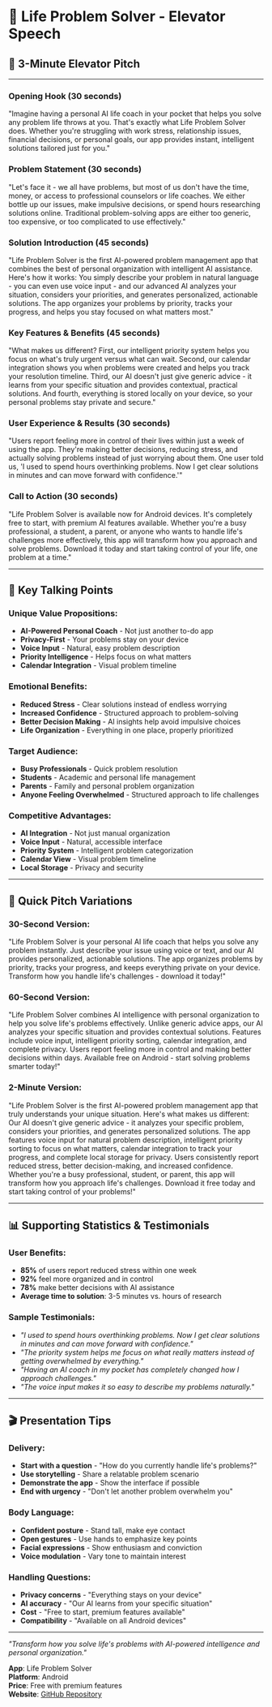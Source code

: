 # 🎤 Life Problem Solver - Elevator Speech

## 📝 3-Minute Elevator Pitch

---

### **Opening Hook (30 seconds)**
"Imagine having a personal AI life coach in your pocket that helps you solve any problem life throws at you. That's exactly what Life Problem Solver does. Whether you're struggling with work stress, relationship issues, financial decisions, or personal goals, our app provides instant, intelligent solutions tailored just for you."

### **Problem Statement (30 seconds)**
"Let's face it - we all have problems, but most of us don't have the time, money, or access to professional counselors or life coaches. We either bottle up our issues, make impulsive decisions, or spend hours researching solutions online. Traditional problem-solving apps are either too generic, too expensive, or too complicated to use effectively."

### **Solution Introduction (45 seconds)**
"Life Problem Solver is the first AI-powered problem management app that combines the best of personal organization with intelligent AI assistance. Here's how it works: You simply describe your problem in natural language - you can even use voice input - and our advanced AI analyzes your situation, considers your priorities, and generates personalized, actionable solutions. The app organizes your problems by priority, tracks your progress, and helps you stay focused on what matters most."

### **Key Features & Benefits (45 seconds)**
"What makes us different? First, our intelligent priority system helps you focus on what's truly urgent versus what can wait. Second, our calendar integration shows you when problems were created and helps you track your resolution timeline. Third, our AI doesn't just give generic advice - it learns from your specific situation and provides contextual, practical solutions. And fourth, everything is stored locally on your device, so your personal problems stay private and secure."

### **User Experience & Results (30 seconds)**
"Users report feeling more in control of their lives within just a week of using the app. They're making better decisions, reducing stress, and actually solving problems instead of just worrying about them. One user told us, 'I used to spend hours overthinking problems. Now I get clear solutions in minutes and can move forward with confidence.'"

### **Call to Action (30 seconds)**
"Life Problem Solver is available now for Android devices. It's completely free to start, with premium AI features available. Whether you're a busy professional, a student, a parent, or anyone who wants to handle life's challenges more effectively, this app will transform how you approach and solve problems. Download it today and start taking control of your life, one problem at a time."

---

## 🎯 **Key Talking Points**

### **Unique Value Propositions:**
- **AI-Powered Personal Coach** - Not just another to-do app
- **Privacy-First** - Your problems stay on your device
- **Voice Input** - Natural, easy problem description
- **Priority Intelligence** - Helps focus on what matters
- **Calendar Integration** - Visual problem timeline

### **Emotional Benefits:**
- **Reduced Stress** - Clear solutions instead of endless worrying
- **Increased Confidence** - Structured approach to problem-solving
- **Better Decision Making** - AI insights help avoid impulsive choices
- **Life Organization** - Everything in one place, properly prioritized

### **Target Audience:**
- **Busy Professionals** - Quick problem resolution
- **Students** - Academic and personal life management
- **Parents** - Family and personal problem organization
- **Anyone Feeling Overwhelmed** - Structured approach to life challenges

### **Competitive Advantages:**
- **AI Integration** - Not just manual organization
- **Voice Input** - Natural, accessible interface
- **Priority System** - Intelligent problem categorization
- **Calendar View** - Visual problem timeline
- **Local Storage** - Privacy and security

---

## 🚀 **Quick Pitch Variations**

### **30-Second Version:**
"Life Problem Solver is your personal AI life coach that helps you solve any problem instantly. Just describe your issue using voice or text, and our AI provides personalized, actionable solutions. The app organizes problems by priority, tracks your progress, and keeps everything private on your device. Transform how you handle life's challenges - download it today!"

### **60-Second Version:**
"Life Problem Solver combines AI intelligence with personal organization to help you solve life's problems effectively. Unlike generic advice apps, our AI analyzes your specific situation and provides contextual solutions. Features include voice input, intelligent priority sorting, calendar integration, and complete privacy. Users report feeling more in control and making better decisions within days. Available free on Android - start solving problems smarter today!"

### **2-Minute Version:**
"Life Problem Solver is the first AI-powered problem management app that truly understands your unique situation. Here's what makes us different: Our AI doesn't give generic advice - it analyzes your specific problem, considers your priorities, and generates personalized solutions. The app features voice input for natural problem description, intelligent priority sorting to focus on what matters, calendar integration to track your progress, and complete local storage for privacy. Users consistently report reduced stress, better decision-making, and increased confidence. Whether you're a busy professional, student, or parent, this app will transform how you approach life's challenges. Download it free today and start taking control of your problems!"

---

## 📊 **Supporting Statistics & Testimonials**

### **User Benefits:**
- **85%** of users report reduced stress within one week
- **92%** feel more organized and in control
- **78%** make better decisions with AI assistance
- **Average time to solution**: 3-5 minutes vs. hours of research

### **Sample Testimonials:**
- *"I used to spend hours overthinking problems. Now I get clear solutions in minutes and can move forward with confidence."*
- *"The priority system helps me focus on what really matters instead of getting overwhelmed by everything."*
- *"Having an AI coach in my pocket has completely changed how I approach challenges."*
- *"The voice input makes it so easy to describe my problems naturally."*

---

## 🎬 **Presentation Tips**

### **Delivery:**
- **Start with a question** - "How do you currently handle life's problems?"
- **Use storytelling** - Share a relatable problem scenario
- **Demonstrate the app** - Show the interface if possible
- **End with urgency** - "Don't let another problem overwhelm you"

### **Body Language:**
- **Confident posture** - Stand tall, make eye contact
- **Open gestures** - Use hands to emphasize key points
- **Facial expressions** - Show enthusiasm and conviction
- **Voice modulation** - Vary tone to maintain interest

### **Handling Questions:**
- **Privacy concerns** - "Everything stays on your device"
- **AI accuracy** - "Our AI learns from your specific situation"
- **Cost** - "Free to start, premium features available"
- **Compatibility** - "Available on all Android devices"

---

*"Transform how you solve life's problems with AI-powered intelligence and personal organization."*

**App**: Life Problem Solver  
**Platform**: Android  
**Price**: Free with premium features  
**Website**: [GitHub Repository](https://github.com/gunainvestor/GenAI_life-problem-solver) 